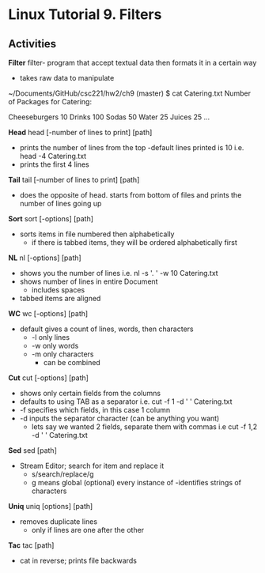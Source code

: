 # Linux Tutorial 9. Filters
## Activities
**Filter**
filter- program that accept textual data then formats it in a certain way
- takes raw data to manipulate

~/Documents/GitHub/csc221/hw2/ch9 (master)
$ cat Catering.txt
Number of Packages for Catering:

Cheeseburgers   10
Drinks          100
        Sodas   50
        Water   25
        Juices  25
...

**Head**
head [-number of lines to print] [path]
- prints the number of lines from the top
  -default lines printed is 10
i.e.
head -4 Catering.txt
- prints the first 4 lines

**Tail**
tail [-number of lines to print] [path]
- does the opposite of head. starts from bottom of files and prints the number of lines going up

**Sort**
sort [-options] [path]
- sorts items in file numbered then alphabetically
  - if there is tabbed items, they will be ordered alphabetically first

**NL**
nl [-options] [path]
- shows you the number of lines
i.e.
nl -s '. ' -w 10 Catering.txt
- shows number of lines in entire Document
  - includes spaces
- tabbed items are aligned

**WC**
wc [-options] [path]
- default gives a count of lines, words, then characters
  - -l only lines
  - -w only words
  - -m only characters
    - can be combined

**Cut**
cut [-options] [path]
- shows only certain fields from the columns
- defaults to using TAB as a separator
i.e.
cut -f 1 -d ' ' Catering.txt
- -f specifies which fields, in this case 1 column
- -d inputs the separator character (can be anything you want)
  - lets say we wanted 2 fields, separate them with commas
    i.e
    cut -f 1,2 -d ' ' Catering.txt

**Sed**
sed <expression> [path]
- Stream Editor; search for item and replace it
  - s/search/replace/g
  - g means global (optional) every instance of
  -identifies strings of characters

**Uniq**
uniq [options] [path]
- removes duplicate lines
  - only if lines are one after the other

**Tac**
tac [path]
- cat in reverse; prints file backwards
